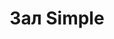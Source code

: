 ---
title: "Зал Simple"
endpoint: "/api/halls/simple"
featured_image: "/images/rules-banner-top.jpg"
pageclass: "inner page-halls-zal-simple loading"
---